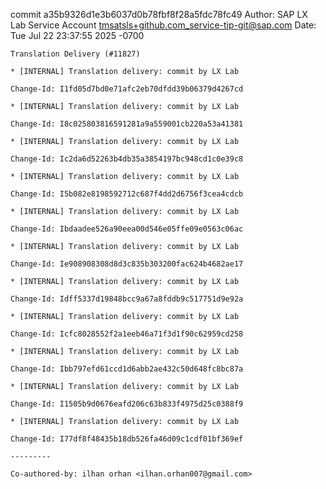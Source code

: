 commit a35b9326d1e3b6037d0b78fbf8f28a5fdc78fc49
Author: SAP LX Lab Service Account <tmsatsls+github.com_service-tip-git@sap.com>
Date:   Tue Jul 22 23:37:55 2025 -0700

    Translation Delivery (#11827)
    
    * [INTERNAL] Translation delivery: commit by LX Lab
    
    Change-Id: I1fd05d7bd0e71afc2eb70dfdd39b06379d4267cd
    
    * [INTERNAL] Translation delivery: commit by LX Lab
    
    Change-Id: I8c025803816591281a9a559001cb220a53a41381
    
    * [INTERNAL] Translation delivery: commit by LX Lab
    
    Change-Id: Ic2da6d52263b4db35a3854197bc948cd1c0e39c8
    
    * [INTERNAL] Translation delivery: commit by LX Lab
    
    Change-Id: I5b082e8198592712c687f4dd2d6756f3cea4cdcb
    
    * [INTERNAL] Translation delivery: commit by LX Lab
    
    Change-Id: Ibdaadee526a90eea00d546e05ffe09e0563c06ac
    
    * [INTERNAL] Translation delivery: commit by LX Lab
    
    Change-Id: Ie908908308d8d3c835b303200fac624b4682ae17
    
    * [INTERNAL] Translation delivery: commit by LX Lab
    
    Change-Id: Idff5337d19848bcc9a67a8fddb9c517751d9e92a
    
    * [INTERNAL] Translation delivery: commit by LX Lab
    
    Change-Id: Icfc8028552f2a1eeb46a71f3d1f90c62959cd258
    
    * [INTERNAL] Translation delivery: commit by LX Lab
    
    Change-Id: Ibb797efd61ccd1d6abb2ae432c50d648fc8bc87a
    
    * [INTERNAL] Translation delivery: commit by LX Lab
    
    Change-Id: I1505b9d0676eafd206c63b833f4975d25c0388f9
    
    * [INTERNAL] Translation delivery: commit by LX Lab
    
    Change-Id: I77df8f48435b18db526fa46d09c1cdf01bf369ef
    
    ---------
    
    Co-authored-by: ilhan orhan <ilhan.orhan007@gmail.com>
